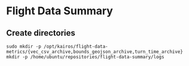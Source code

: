 # Flight Data Summary

## Create directories
`sudo mkdir -p /opt/kairos/flight-data-metrics/{vec_csv_archive,bounds_geojson_archive,turn_time_archive}`
`mkdir -p /home/ubuntu/repositories/flight-data-summary/logs`